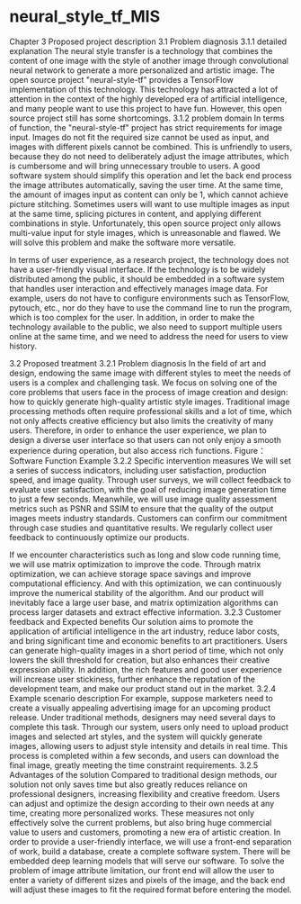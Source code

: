# neural_style_tf_MIS
Chapter 3	Proposed project description
3.1	Problem diagnosis
3.1.1	detailed explanation
The neural style transfer is a technology that combines the content of one image with the style of another image through convolutional neural network to generate a more personalized and artistic image. The open source project "neural-style-tf" provides a TensorFlow implementation of this technology. This technology has attracted a lot of attention in the context of the highly developed era of artificial intelligence, and many people want to use this project to have fun. However, this open source project still has some shortcomings.
3.1.2	problem domain
In terms of function, the "neural-style-tf" project has strict requirements for image input. Images do not fit the required size cannot be used as input, and images with different pixels cannot be combined. This is unfriendly to users, because they do not need to deliberately adjust the image attributes, which is cumbersome and will bring unnecessary trouble to users. A good software system should simplify this operation and let the back end process the image attributes automatically, saving the user time.
At the same time, the amount of images input as content can only be 1, which cannot achieve picture stitching. Sometimes users will want to use multiple images as input at the same time, splicing pictures in content, and applying different combinations in style. Unfortunately, this open source project only allows multi-value input for style images, which is unreasonable and flawed. We will solve this problem and make the software more versatile.
  
In terms of user experience, as a research project, the technology does not have a user-friendly visual interface. If the technology is to be widely distributed among the public, it should be embedded in a software system that handles user interaction and effectively manages image data. For example, users do not have to configure environments such as TensorFlow, pytouch, etc., nor do they have to use the command line to run the program, which is too complex for the user. In addition, in order to make the technology available to the public, we also need to support multiple users online at the same time, and we need to address the need for users to view history.

3.2	Proposed treatment
3.2.1	Problem diagnosis
In the field of art and design, endowing the same image with different styles to meet the needs of users is a complex and challenging task. We focus on solving one of the core problems that users face in the process of image creation and design: how to quickly generate high-quality artistic style images. Traditional image processing methods often require professional skills and a lot of time, which not only affects creative efficiency but also limits the creativity of many users. Therefore, in order to enhance the user experience, we plan to design a diverse user interface so that users can not only enjoy a smooth experience during operation, but also access rich functions. 
Figure：Software Function Example
3.2.2	Specific intervention measures
We will set a series of success indicators, including user satisfaction, production speed, and image quality. Through user surveys, we will collect feedback to evaluate user satisfaction, with the goal of reducing image generation time to just a few seconds. Meanwhile, we will use image quality assessment metrics such as PSNR and SSIM to ensure that the quality of the output images meets industry standards. Customers can confirm our commitment through case studies and quantitative results. We regularly collect user feedback to continuously optimize our products. 
 
If we encounter characteristics such as long and slow code running time, we will use matrix optimization to improve the code. Through matrix optimization, we can achieve storage space savings and improve computational efficiency. And with this optimization, we can continuously improve the numerical stability of the algorithm. And our product will inevitably face a large user base, and matrix optimization algorithms can process larger datasets and extract effective information.
3.2.3	Customer feedback and Expected benefits
Our solution aims to promote the application of artificial intelligence in the art industry, reduce labor costs, and bring significant time and economic benefits to art practitioners. Users can generate high-quality images in a short period of time, which not only lowers the skill threshold for creation, but also enhances their creative expression ability. In addition, the rich features and good user experience will increase user stickiness, further enhance the reputation of the development team, and make our product stand out in the market.
3.2.4	Example scenario description
For example, suppose marketers need to create a visually appealing advertising image for an upcoming product release. Under traditional methods, designers may need several days to complete this task. Through our system, users only need to upload product images and selected art styles, and the system will quickly generate images, allowing users to adjust style intensity and details in real time. This process is completed within a few seconds, and users can download the final image, greatly meeting the time constraint requirements.
3.2.5	Advantages of the solution
Compared to traditional design methods, our solution not only saves time but also greatly reduces reliance on professional designers, increasing flexibility and creative freedom. Users can adjust and optimize the design according to their own needs at any time, creating more personalized works. These measures not only effectively solve the current problems, but also bring huge commercial value to users and customers, promoting a new era of artistic creation.
In order to provide a user-friendly interface, we will use a front-end separation of work, build a database, create a complete software system. There will be embedded deep learning models that will serve our software.
To solve the problem of image attribute limitation, our front end will allow the user to enter a variety of different sizes and pixels of the image, and the back end will adjust these images to fit the required format before entering the model.
 
